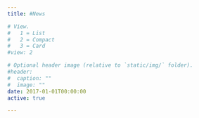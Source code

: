 ```yaml
---
title: #News

# View.
#   1 = List
#   2 = Compact
#   3 = Card
#view: 2

# Optional header image (relative to `static/img/` folder).
#header:
#  caption: ""
#  image: ""
date: 2017-01-01T00:00:00
active: true

---
```

